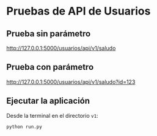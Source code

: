 
# Pruebas de API de Usuarios

## Prueba sin parámetro

http://127.0.0.1:5000/usuarios/api/v1/saludo

## Prueba con parámetro

http://127.0.0.1:5000/usuarios/api/v1/saludo?id=123

## Ejecutar la aplicación
Desde la terminal en el directorio `v1`:

```bash
python run.py 
